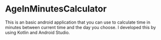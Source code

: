 # AgeInMinutesCalculator

This is an basic android application that you can use to calculate time in minutes between current time and the day you choose. I developed this by using Kotlin and Android Studio.

